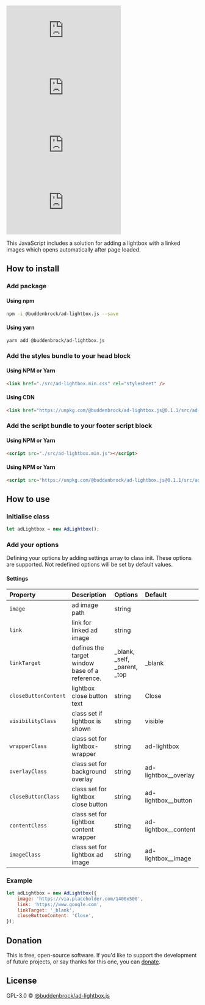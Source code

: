 ![GitHub licenze](https://img.shields.io/github/license/Buddenbrock/ad-lightbox.js?style=for-the-badge)
![GitHub release](https://img.shields.io/github/package-json/version/Buddenbrock/ad-lightbox.js?style=for-the-badge)
![Last commit](https://img.shields.io/github/last-commit/buddenbrock/ad-lightbox.js?style=for-the-badge)
![GitHub repo size](https://img.shields.io/github/repo-size/Buddenbrock/ad-lightbox.js?style=for-the-badge)

This JavaScript includes a solution for adding a lightbox with a linked images which opens automatically after page loaded.

## How to install
### Add package
#### Using npm
```sh
npm -i @buddenbrock/ad-lightbox.js --save
```

#### Using yarn
```sh
yarn add @buddenbrock/ad-lightbox.js
```

### Add the styles bundle to your head block
#### Using NPM or Yarn
```html
<link href="./src/ad-lightbox.min.css" rel="stylesheet" />
```

#### Using CDN
```html
<link href="https://unpkg.com/@buddenbrock/ad-lightbox.js@0.1.1/src/ad-lightbox.min.css" rel="stylesheet" />
```

### Add the script bundle to your footer script block
#### Using NPM or Yarn
```html
<script src="./src/ad-lightbox.min.js"></script>
```

#### Using NPM or Yarn
```html
<script src="https://unpkg.com/@buddenbrock/ad-lightbox.js@0.1.1/src/ad-lightbox.min.js"></script>
```

## How to use
### Initialise class
```javascript
let adLightbox = new AdLightbox();
```

### Add your options
Defining your options by adding settings array to class init. These options are supported. Not redefined options will be set by default values.

#### Settings
| Property             | Description                                    | Options                       | Default              |
|:---------------------|:-----------------------------------------------|:------------------------------|:---------------------|
| `image`              | ad image path                                  | string                        |                      |
| `link`               | link for linked ad image                       | string                        |                      |
| `linkTarget`         | defines the target window base of a reference. | _blank, _self, _parent, _top  | _blank               |
| `closeButtonContent` | lightbox close button text                     | string                        | Close                |
| `visibilityClass`    | class set if lightbox is shown                 | string                        | visible              |
| `wrapperClass`       | class set for lightbox-wrapper                 | string                        | ad-lightbox          |
| `overlayClass`       | class set for background overlay               | string                        | ad-lightbox__overlay |
| `closeButtonClass`   | class set for lightbox close button            | string                        | ad-lightbox__button  |
| `contentClass`       | class set for lightbox content wrapper         | string                        | ad-lightbox__content |
| `imageClass`         | class set for lightbox ad image                | string                        | ad-lightbox__image   |

### Example
```javascript
let adLightbox = new AdLightbox({
    image: 'https://via.placeholder.com/1400x500',
    link: 'https://www.google.com',
    linkTarget: '_blank',
    closeButtonContent: 'Close',
});
```

## Donation
This is free, open-source software. If you'd like to support the development of future projects, or say thanks for this one, you can [donate](https://www.paypal.me/buddenbrock).

## License
GPL-3.0 &copy; [@buddenbrock/ad-lightbox.js](https://github.com/Buddenbrock/ad-lightbox.js/blob/master/LICENSE)